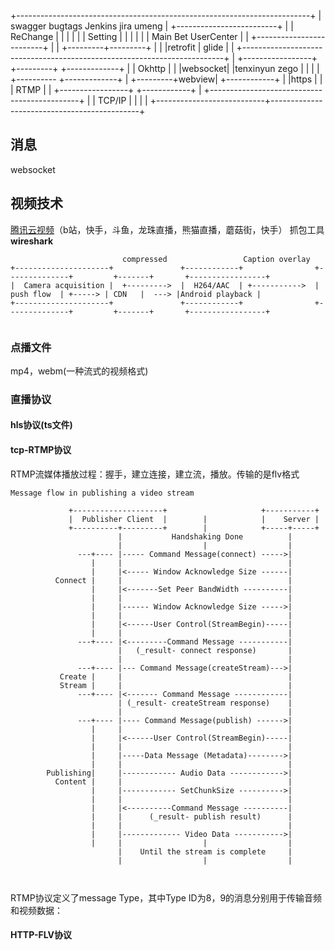 


+-------------------------------------------------------------------------+
|  swagger bugtags   Jenkins             jira  umeng                      |
+-------------------------+                                               |
|              ReChange   |                                               |
|                         |                                               |
|               Setting   |                                               |
|                         |                                               |
|  Main  Bet  UserCenter  |                                               |
+-------------------------+                                               |
|                    +---------+---------+                                |
|                    |retrofit | glide   |                                |
+-------------------------------------------------------------------------+
|                           +-----------------+ +---------+ +-------------+
|                           | Okhttp  |       | |websocket| |tenxinyun zego
|                           |         |       | +---------- +-------------+
|                           +---------+webview|              +------------+
|                           |https    |       |              |    RTMP    |
|                           +-----------------+              +------------+
|                           +---------------------------------------------+
|                           |                TCP/IP                       |
|                           |                                             |
+---------------------------+---------------------------------------------+

## 消息
websocket

## 视频技术
[腾讯云视频](https://cloud.tencent.com/customer/video.html)（b站，快手，斗鱼，龙珠直播，熊猫直播，蘑菇街，快手）
抓包工具 **wireshark**
```
                         compressed                 Caption overlay
+---------------------+               +------------+                +--------------+         +-------+       +-----------------+
|  Camera acquisition |  +--------->  |  H264/AAC  | +----------->  |   push flow  | +-----> | CDN   |  ---> |Android playback |
+---------------------+               +------------+                +--------------+         +-------+       +-----------------+


```
### 点播文件
mp4，webm(一种流式的视频格式) 

### 直播协议
#### hls协议(ts文件)

#### tcp-RTMP协议
RTMP流媒体播放过程：握手，建立连接，建立流，播放。传输的是flv格式
```
Message flow in publishing a video stream

             +--------------------+                     +-----------+
             |  Publisher Client  |        |            |    Server |
             +----------+---------+        |            +-----+-----+
                        |           Handshaking Done          |                       
                        |                  |                  |              
               ---+---- |----- Command Message(connect) ----->|                 
                  |     |                                     |                 
                  |     |<----- Window Acknowledge Size ------|         
          Connect |     |                                     |                 
                  |     |<-------Set Peer BandWidth ----------|                 
                  |     |                                     |                 
                  |     |------ Window Acknowledge Size ----->|                 
                  |     |                                     |                 
                  |     |<------User Control(StreamBegin)-----|                 
                  |     |                                     |              
               ---+---- |<---------Command Message -----------|                       
                        |   (_result- connect response)       |                       
                        |                                     |              
               ---+---- |--- Command Message(createStream)--->|          
           Create |     |                                     |          
           Stream |     |                                     |              
               ---+---- |<------- Command Message ------------|                       
                        | (_result- createStream response)    |                       
                        |                                     |              
               ---+---- |---- Command Message(publish) ------>|                 
                  |     |                                     |                 
                  |     |<------User Control(StreamBegin)-----|                 
                  |     |                                     |                 
                  |     |-----Data Message (Metadata)-------->|                 
                  |     |                                     |       
        Publishing|     |------------ Audio Data ------------>|         
          Content |     |                                     |                 
                  |     |------------ SetChunkSize ---------->|                 
                  |     |                                     |                 
                  |     |<----------Command Message ----------|                 
                  |     |      (_result- publish result)      |                 
                  |     |                                     |                 
                  |     |------------- Video Data ----------->|                 
                  |     |                  |                  |                        
                        |    Until the stream is complete     |                       
                        |                  |                  |

                        

```
RTMP协议定义了message Type，其中Type ID为8，9的消息分别用于传输音频和视频数据：

#### HTTP-FLV协议